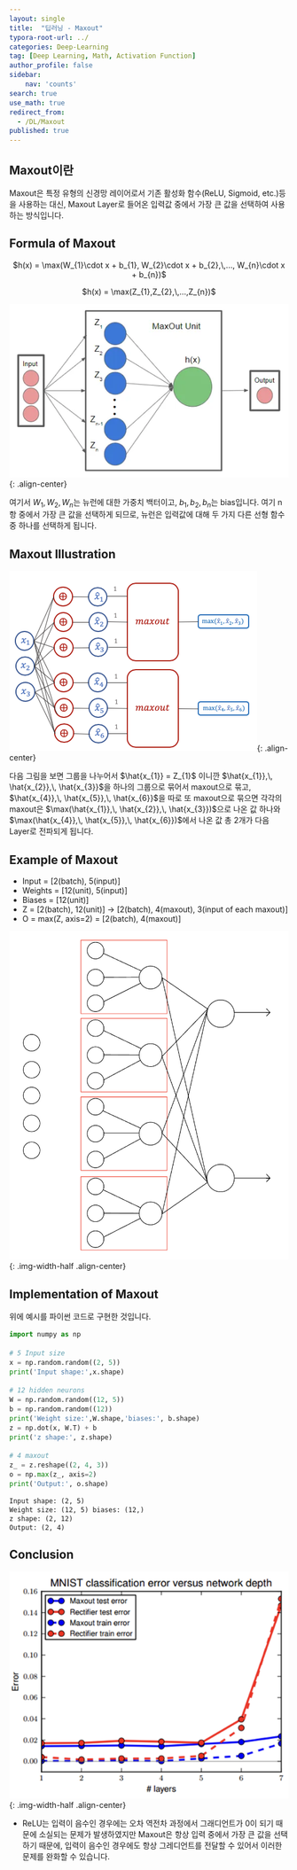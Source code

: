 ```yaml
---
layout: single
title:  "딥러닝 - Maxout"
typora-root-url: ../
categories: Deep-Learning
tag: [Deep Learning, Math, Activation Function]
author_profile: false
sidebar:
    nav: 'counts'
search: true
use_math: true
redirect_from:
  - /DL/Maxout
published: true
---
```


## Maxout이란
Maxout은 특정 유형의 신경망 레이어로서 기존 활성화 함수(ReLU, Sigmoid, etc.)등을 사용하는 대신, Maxout Layer로 들어온 입력값 중에서 가장 큰 값을 선택하여 사용하는 방식입니다.

## Formula of Maxout
<p align="center">$h(x) = \max(W_{1}\cdot x + b_{1}, W_{2}\cdot x + b_{2},\,..., W_{n}\cdot x + b_{n})$</p>
<p align="center">$h(x) = \max(Z_{1},Z_{2},\,...,Z_{n})$</p>

![maxout](/images/2023-11-13-maxout/maxout.webp){: .align-center}

여기서 $W_{1},\,W_{2},\,W_{n}$는 뉴런에 대한 가중치 백터이고, $b_{1},\,b_{2},\,b_{n}$는 bias입니다. 여기 n 항 중에서 가장 큰 값을 선택하게 되므로, 뉴런은 입력값에 대해 두 가지 다른 선형 함수 중 하나를 선택하게 됩니다.

## Maxout Illustration

![maxout-illustration](/images/2023-11-13-maxout/maxout-illustration.png){: .align-center}

다음 그림을 보면 그룹을 나누어서 $\hat{x_{1}} = Z_{1}$ 이니깐 $\hat{x_{1}},\, \hat{x_{2}},\, \hat{x_{3}}$을 하나의 그룹으로 묶어서 maxout으로 묶고, $\hat{x_{4}},\, \hat{x_{5}},\, \hat{x_{6}}$을 따로 또 maxout으로 묶으면 각각의 maxout은 $\max(\hat{x_{1}},\, \hat{x_{2}},\, \hat{x_{3}})$으로 나온 값 하나와 $\max(\hat{x_{4}},\, \hat{x_{5}},\, \hat{x_{6}})$에서 나온 값 총 2개가 다음 Layer로 전파되게 됩니다.

## Example of Maxout
 - Input = [2(batch), 5(input)]
 - Weights = [12(unit), 5(input)]
 - Biases = [12(unit)]
 - Z = [2(batch), 12(unit)] -> [2(batch), 4(maxout), 3(input of each maxout)]
 - O = max(Z, axis=2) = [2(batch), 4(maxout)]

![maxout_example](/images/2023-11-13-maxout/maxout_example.jpeg){: .img-width-half .align-center}

## Implementation of Maxout
위에 예시를 파이썬 코드로 구현한 것입니다.

```python
import numpy as np

# 5 Input size
x = np.random.random((2, 5))
print('Input shape:',x.shape)

# 12 hidden neurons
W = np.random.random((12, 5))
b = np.random.random((12))
print('Weight size:',W.shape,'biases:', b.shape)
z = np.dot(x, W.T) + b
print('z shape:', z.shape)

# 4 maxout
z_ = z.reshape((2, 4, 3))
o = np.max(z_, axis=2)
print('Output:', o.shape)
```

    Input shape: (2, 5)
    Weight size: (12, 5) biases: (12,)
    z shape: (2, 12)
    Output: (2, 4)

## Conclusion

![maxout_relu](/images/2023-11-13-maxout/maxout_relu.png){: .img-width-half .align-center}

 - ReLU는 입력이 음수인 경우에는 오차 역전차 과정에서 그래디언트가 0이 되기 때문에 소실되는 문제가 발생하였지만 Maxout은 항상 입력 중에서 가장 큰 값을 선택하기 때문에, 입력이 음수인 경우에도 항상 그레디언트를 전달할 수 있어서 이러한 문제를 완화할 수 있습니다.